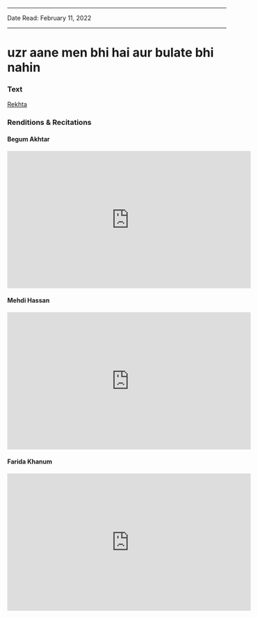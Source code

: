 ***
Date Read: February 11, 2022
***

# uzr aane men bhi hai aur bulate bhi nahin

### Text
[Rekhta](https://www.rekhta.org/ghazals/uzr-aane-men-bhii-hai-aur-bulaate-bhii-nahiin-dagh-dehlvi-ghazals-3?lang=ur)

### Renditions & Recitations

#### Begum Akhtar

<iframe width="560" height="315" src="https://www.youtube.com/embed/eOWxwTdyht4" title="YouTube video player" frameborder="0" allow="accelerometer; autoplay; clipboard-write; encrypted-media; gyroscope; picture-in-picture" allowfullscreen></iframe>

#### Mehdi Hassan

<iframe width="560" height="315" src="https://www.youtube.com/embed/8WJbTcfln-c" title="YouTube video player" frameborder="0" allow="accelerometer; autoplay; clipboard-write; encrypted-media; gyroscope; picture-in-picture" allowfullscreen></iframe>

#### Farida Khanum

<iframe width="560" height="315" src="https://www.youtube.com/embed/Mnknl7MRU0g" title="YouTube video player" frameborder="0" allow="accelerometer; autoplay; clipboard-write; encrypted-media; gyroscope; picture-in-picture" allowfullscreen></iframe>

